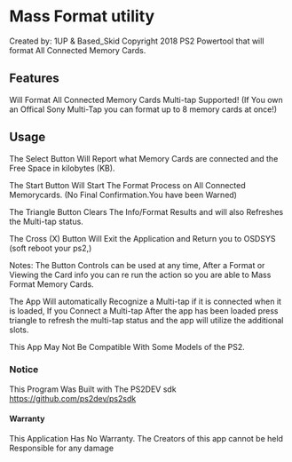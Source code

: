 # Mass Format utility
Created by: 1UP & Based_Skid 
Copyright 2018
PS2 Powertool that will format All Connected Memory Cards.

## Features
Will Format All Connected Memory Cards
Multi-tap Supported! (If You own an Offical Sony Multi-Tap you can format up to 8 memory cards at once!)

## Usage
The Select Button Will Report what Memory Cards are connected and the Free Space in kilobytes (KB).

The Start Button Will Start The Format Process on All Connected Memorycards. (No Final Confirmation.You have been Warned)

The Triangle Button Clears The Info/Format Results and will also Refreshes the Multi-tap status.

The Cross (X) Button Will Exit the Application and Return you to OSDSYS (soft reboot your ps2,)

Notes: 
The Button Controls can be used at any time, After a Format or Viewing the Card info you can re run the action so you are able to Mass Format Memory Cards.

The App Will automatically Recognize a Multi-tap if it is connected when it is loaded, If you Connect a Multi-tap After the app has been loaded press triangle to refresh the multi-tap status and the app will utilize the additional slots.

This App May Not Be Compatible With Some Models of the PS2.

### Notice
This Program Was Built with The PS2DEV sdk https://github.com/ps2dev/ps2sdk

#### Warranty
This Application Has No Warranty. The Creators of this app cannot be held Responsible for any damage
